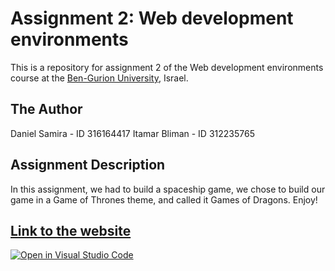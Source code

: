 # Assignment 2: Web development environments

This is a repository for assignment 2 of the Web development environments course at the [Ben-Gurion University](https://in.bgu.ac.il/), Israel.

## The Author

Daniel Samira - ID 316164417
Itamar Bliman - ID 312235765

## Assignment Description

In this assignment, we had to build a spaceship game, we chose to build our game in a Game of Thrones theme, and called it Games of Dragons.
Enjoy!

## [Link to the website](https://web-development-environments-2023.github.io/assignment2-316164417_312235765/)

[![Open in Visual Studio Code](https://classroom.github.com/assets/open-in-vscode-718a45dd9cf7e7f842a935f5ebbe5719a5e09af4491e668f4dbf3b35d5cca122.svg)](https://classroom.github.com/online_ide?assignment_repo_id=10787109&assignment_repo_type=AssignmentRepo)
